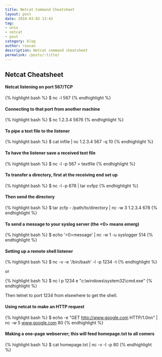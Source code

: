 ```yaml
---
title: Netcat Command Cheatsheet
layout: post
date: 2018-03-02 13:43
tag:
- unix
- netcat
- post
category: blog
author: rousan
description: Netcat command cheatsheet
permalink: /posts/:title/
---
```


## Netcat Cheatsheet

#### Netcat listening on port 567/TCP

{% highlight bash %}
$ nc -l 567
{% endhighlight %}

#### Connecting to that port from another machine

{% highlight bash %}
$ nc 1.2.3.4 5676
{% endhighlight %}

#### To pipe a text file to the listener

{% highlight bash %}
$ cat infile | nc 1.2.3.4 567 -q 10
{% endhighlight %}

#### To have the listener save a received text file

{% highlight bash %}
$ nc -l -p 567 > textfile
{% endhighlight %}

#### To transfer a directory, first at the receiving end set up

{% highlight bash %}
$ nc -l -p 678 | tar xvfpz
{% endhighlight %}

#### Then send the directory

{% highlight bash %}
$ tar zcfp - /path/to/directory | nc -w 3 1.2.3.4 678
{% endhighlight %}

#### To send a message to your syslog server (the <0> means emerg)

{% highlight bash %}
$ echo '<0>message' | nc -w 1 -u syslogger 514
{% endhighlight %}

#### Setting up a remote shell listener

{% highlight bash %}
$ nc -v -e '/bin/bash' -l -p 1234 -t
{% endhighlight %}

or

{% highlight bash %}
$ nc l p 1234 e "c:\windows\system32\cmd.exe"
{% endhighlight %}

Then telnet to port 1234 from elsewhere to get the shell.

#### Using netcat to make an HTTP request

{% highlight bash %}
$ echo -e "GET http://www.google.com HTTP/1.0nn" | nc -w 5 www.google.com 80
{% endhighlight %}

#### Making a one-page webserver; this will feed homepage.txt to all comers

{% highlight bash %}
$ cat homepage.txt | nc -v -l -p 80
{% endhighlight %}